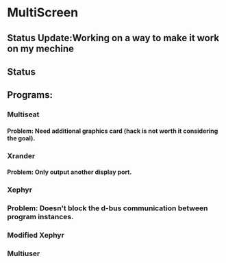 # MultiScreen
## Status Update:Working on a way to make it work on my mechine 
## Status 
## Programs:
### Multiseat 
#### Problem: Need additional graphics card (hack is not worth it considering the goal).
### Xrander 
#### Problem: Only output another display port.
### Xephyr
### Problem: Doesn't block the d-bus communication between program instances.
### Modified Xephyr
### Multiuser
